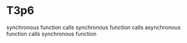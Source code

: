 # T3p6

synchronous function calls
 synchronous function calls
  asynchronous function calls
   synchronous function